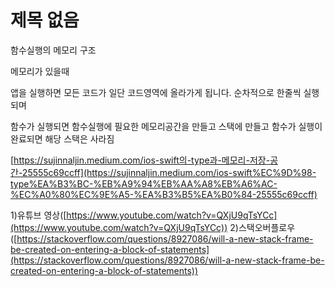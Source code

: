 # 제목 없음

함수실행의 메모리 구조

메모리가 있을때

앱을 실행하면 모든 코드가 일단 코드영역에 올라가게 됩니다. 순차적으로 한줄씩 실행되며

함수가 실행되면 함수실행에 필요한 메모리공간을 만들고 스택에 만들고 함수가 실행이 완료되면 해당 스택은 사라짐

[https://sujinnaljin.medium.com/ios-swift의-type과-메모리-저장-공간-25555c69ccff](https://sujinnaljin.medium.com/ios-swift%EC%9D%98-type%EA%B3%BC-%EB%A9%94%EB%AA%A8%EB%A6%AC-%EC%A0%80%EC%9E%A5-%EA%B3%B5%EA%B0%84-25555c69ccff)

1)유튜브 영상([https://www.youtube.com/watch?v=QXjU9qTsYCc](https://www.youtube.com/watch?v=QXjU9qTsYCc))
2)스택오버플로우([https://stackoverflow.com/questions/8927086/will-a-new-stack-frame-be-created-on-entering-a-block-of-statements](https://stackoverflow.com/questions/8927086/will-a-new-stack-frame-be-created-on-entering-a-block-of-statements))